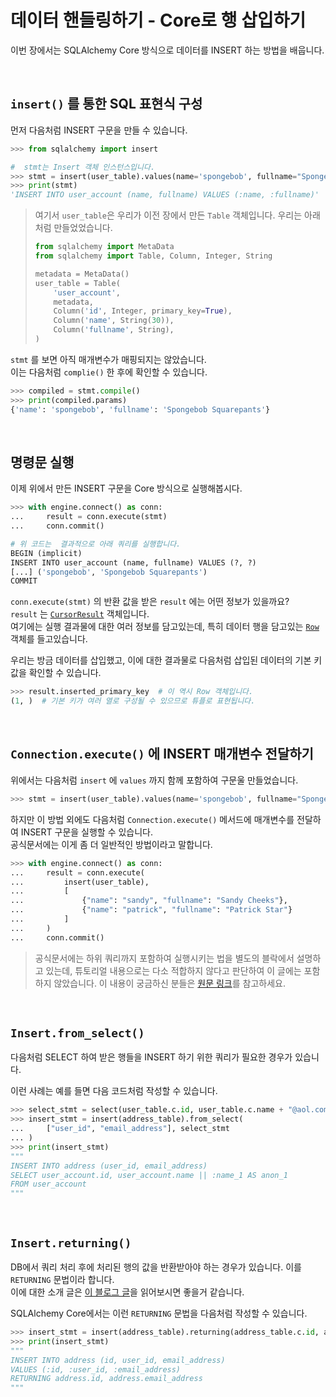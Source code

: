 # 데이터 핸들링하기 - Core로 행 삽입하기

이번 장에서는 SQLAlchemy Core 방식으로 데이터를 INSERT 하는 방법을 배웁니다.

<br>

## `insert()` 를 통한 SQL 표현식 구성

먼저 다음처럼 INSERT 구문을 만들 수 있습니다.

```python
>>> from sqlalchemy import insert

#  stmt는 Insert 객체 인스턴스입니다.
>>> stmt = insert(user_table).values(name='spongebob', fullname="Spongebob Squarepants")
>>> print(stmt)
'INSERT INTO user_account (name, fullname) VALUES (:name, :fullname)'
```

> 여기서 `user_table`은 우리가 이전 장에서 만든 `Table` 객체입니다. 우리는 아래처럼 만들었었습니다.
> 
> ```python
> from sqlalchemy import MetaData
> from sqlalchemy import Table, Column, Integer, String
> 
> metadata = MetaData()
> user_table = Table(
>     'user_account',
>     metadata,
>     Column('id', Integer, primary_key=True),
>     Column('name', String(30)),
>     Column('fullname', String),
> )
> ```

`stmt` 를 보면 아직 매개변수가 매핑되지는 않았습니다.  
이는 다음처럼 `complie()` 한 후에 확인할 수 있습니다.

```python
>>> compiled = stmt.compile()
>>> print(compiled.params)
{'name': 'spongebob', 'fullname': 'Spongebob Squarepants'}
```

<br>

## 명령문 실행

이제 위에서 만든 INSERT 구문을 Core 방식으로 실행해봅시다.

```python
>>> with engine.connect() as conn:
...     result = conn.execute(stmt)
...     conn.commit()

# 위 코드는  결과적으로 아래 쿼리를 실행합니다.
BEGIN (implicit)
INSERT INTO user_account (name, fullname) VALUES (?, ?)
[...] ('spongebob', 'Spongebob Squarepants')
COMMIT
```

`conn.execute(stmt)` 의 반환 값을 받은 `result` 에는 어떤 정보가 있을까요?  
`result` 는 [`CursorResult`](https://docs.sqlalchemy.org/en/14/core/connections.html#sqlalchemy.engine.CursorResult) 객체입니다.  
여기에는 실행 결과물에 대한 여러 정보를 담고있는데, 특히 데이터 행을 담고있는 [`Row`](https://docs.sqlalchemy.org/en/14/core/connections.html#sqlalchemy.engine.Row) 객체를 들고있습니다.  

우리는 방금 데이터를 삽입했고, 이에 대한 결과물로 다음처럼 삽입된 데이터의 기본 키 값을 확인할 수 있습니다.  

```python
>>> result.inserted_primary_key  # 이 역시 Row 객체입니다.
(1, )  # 기본 키가 여러 열로 구성될 수 있으므로 튜플로 표현됩니다.
```

<br>

## `Connection.execute()` 에 INSERT 매개변수 전달하기

위에서는 다음처럼 `insert` 에 `values` 까지 함께 포함하여 구문울 만들었습니다.

```python
>>> stmt = insert(user_table).values(name='spongebob', fullname="Spongebob Squarepants")
```

하지만 이 방법 외에도 다음처럼 `Connection.execute()` 메서드에 매개변수를 전달하여 INSERT 구문을 실행할 수 있습니다.  
공식문서에는 이게 좀 더 일반적인 방법이라고 말합니다.

```python
>>> with engine.connect() as conn:
...     result = conn.execute(
...         insert(user_table),
...         [
...             {"name": "sandy", "fullname": "Sandy Cheeks"},
...             {"name": "patrick", "fullname": "Patrick Star"}
...         ]
...     )
...     conn.commit()
```

> 공식문서에는 하위 쿼리까지 포함하여 실행시키는 법을 별도의 블락에서 설명하고 있는데, 튜토리얼 내용으로는 다소 적합하지 않다고 판단하여 이 글에는 포함하지 않았습니다. 
> 이 내용이 궁금하신 분들은 [원문 링크](https://docs.sqlalchemy.org/en/14/tutorial/data_insert.html#insert-usually-generates-the-values-clause-automatically)를 참고하세요.

<br>

## `Insert.from_select()` 

다음처럼 SELECT 하여 받은 행들을 INSERT 하기 위한 쿼리가 필요한 경우가 있습니다.

이런 사례는 예를 들면 다음 코드처럼 작성할 수 있습니다.

```python
>>> select_stmt = select(user_table.c.id, user_table.c.name + "@aol.com")
>>> insert_stmt = insert(address_table).from_select(
...     ["user_id", "email_address"], select_stmt
... )
>>> print(insert_stmt)
"""
INSERT INTO address (user_id, email_address)
SELECT user_account.id, user_account.name || :name_1 AS anon_1
FROM user_account
"""
```

<br>

## `Insert.returning()`

DB에서 쿼리 처리 후에 처리된 행의 값을 반환받아야 하는 경우가 있습니다. 이를 `RETURNING` 문법이라 합니다.  
이에 대한 소개 글은 [이 블로그 글](https://blog.gaerae.com/2015/10/postgresql-insert-update-returning.html)을 읽어보시면 좋을거 같습니다.

SQLAlchemy Core에서는 이런 `RETURNING` 문법을 다음처럼 작성할 수 있습니다.

```python
>>> insert_stmt = insert(address_table).returning(address_table.c.id, address_table.c.email_address)
>>> print(insert_stmt)
"""
INSERT INTO address (id, user_id, email_address)
VALUES (:id, :user_id, :email_address)
RETURNING address.id, address.email_address
"""
```
